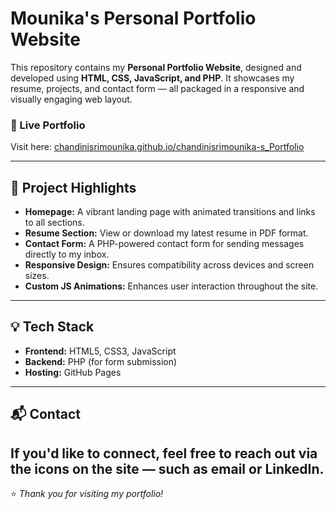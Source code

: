 # Mounika's Personal Portfolio Website

This repository contains my **Personal Portfolio Website**, designed and developed using **HTML, CSS, JavaScript, and PHP**. It showcases my resume, projects, and contact form — all packaged in a responsive and visually engaging web layout.

### 🔗 Live Portfolio  
Visit here: [chandinisrimounika.github.io/chandinisrimounika-s_Portfolio](https://chandinisrimounika.github.io/chandinisrimounika-s_Portfolio/)

---

## 📁 Project Highlights

- **Homepage:** A vibrant landing page with animated transitions and links to all sections.
- **Resume Section:** View or download my latest resume in PDF format.
- **Contact Form:** A PHP-powered contact form for sending messages directly to my inbox.
- **Responsive Design:** Ensures compatibility across devices and screen sizes.
- **Custom JS Animations:** Enhances user interaction throughout the site.

---

## 💡 Tech Stack

- **Frontend:** HTML5, CSS3, JavaScript  
- **Backend:** PHP (for form submission)  
- **Hosting:** GitHub Pages  

---

## 📬 Contact
If you'd like to connect, feel free to reach out via the icons on the site — such as email or LinkedIn.
---

⭐ *Thank you for visiting my portfolio!*
